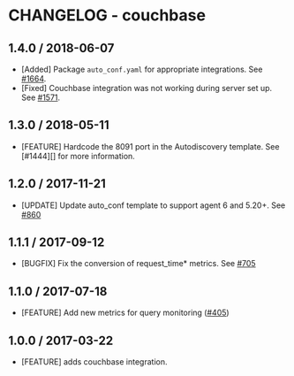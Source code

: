 # CHANGELOG - couchbase

## 1.4.0 / 2018-06-07

* [Added] Package `auto_conf.yaml` for appropriate integrations. See [#1664](https://github.com/DataDog/integrations-core/pull/1664).
* [Fixed] Couchbase integration was not working during server set up. See [#1571](https://github.com/DataDog/integrations-core/pull/1571).

## 1.3.0 / 2018-05-11

* [FEATURE] Hardcode the 8091 port in the Autodiscovery template. See [#1444][] for more information.

## 1.2.0 / 2017-11-21

* [UPDATE] Update auto_conf template to support agent 6 and 5.20+. See [#860][]

## 1.1.1 / 2017-09-12

* [BUGFIX] Fix the conversion of request_time* metrics. See [#705][]

## 1.1.0 / 2017-07-18

* [FEATURE] Add new metrics for query monitoring ([#405][])

## 1.0.0 / 2017-03-22

* [FEATURE] adds couchbase integration.

<!--- The following link definition list is generated by PimpMyChangelog --->
[#405]: https://github.com/DataDog/integrations-core/issues/405
[#705]: https://github.com/DataDog/integrations-core/issues/705
[#860]: https://github.com/DataDog/integrations-core/issues/860
